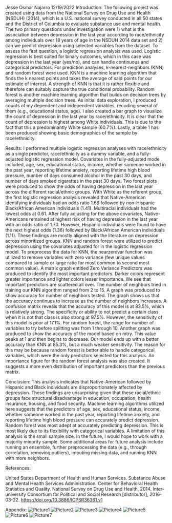 Jesse Osmar Najarro
12/19/2022
Introduction: 
The following project was created using data from the National Survey on Drug Use and Health (NSDUH) (2014), which is a U.S. national survey conducted in all 50 states and the District of Columbia to evaluate substance use and mental health.  The two primary questions under investigation were 1) what is the association between depression in the last year according to race/ethnicity among individuals over 18 years of age in the NSDUH 2014 data set and 2) can we predict depression using selected variables from the dataset. To assess the first question, a logistic regression analysis was used. Logistic regression is best suited for binary outcomes, which in this case was depression in the last year (yes/no), and can handle continuous and categorical predictors. For prediction analyses, k-nearest-neighbors (KNN) and random forest were used. KNN is a machine learning algorithm that finds the k nearest points and takes the average of said points for our estimate of interest. A strength of KNN is that it is rather flexible and therefore can suitably capture the true conditional probability. Random forest is another machine learning algorithm that builds on decision trees by averaging multiple decision trees. As initial data exploration, I produced counts of my dependent and independent variables, recoding several of them (e.g., educational status, age). I also created a bar graph to visualize the count of depression in the last year by race/ethnicity. It is clear that the count of depression is highest among White individuals. This is due to the fact that this a predominantly White sample (60.7%). Lastly, a table 1 has been produced showing basic demographics of the sample by race/ethnicity. 

Results: 
I performed multiple logistic regression analyses with race/ethnicity as a single predictor, race/ethnicity as a dummy variable, and a fully-adjusted logistic regression model. Covariates in the fully-adjusted mode included, age, sex, educational status, income, whether someone worked in the past year, reporting lifetime anxiety, reporting lifetime high blood pressure, number of days consumed alcohol in the past 30 days, and number of days smoked cigarettes in the past 30 days. Two forest plots were produced to show the odds of having depression in the last year across the different racial/ethnic groups. With White as the referent group, the first logistic regression analysis revealed that Native-American identifying individuals had an odds ratio 1.66 followed by non-Hispanic Black/African American individuals (1.41). Multiracial individuals had the lowest odds at 0.61. After fully adjusting for the above covariates, Native-Americans remained at highest risk of having depression in the last year with an odds ratio of 1.70. However, Hispanic individuals were found to have the next highest odds (1.36) followed by Black/African American individuals (1.11). These findings are mostly aligned with the literature on depression across minoritized groups. 
KNN and random forest were utilized to predict depression using the covariates adjusted for in the logistic regression model. To preprocess the data for KNN, the nearzerovar function was utilized to remove variables with zero variance (few unique values compared to sample or large ratio for most common to second most common value). A matrix graph entitled Zero Variance Predictors was produced to identify the most important predictors. Darker colors represent greater importance and lighter colors lesser importance. We see that important predictors are scattered all over. The number of neighbors tried in training our KNN algorithm ranged from 2 to 15. A graph was produced to show accuracy for number of neighbors tested. The graph shows us that the accuracy continues to increase as the number of neighbors increases. A confusion matrix reveals that the accuracy of this model is at 83.5%, which is relatively strong. The specificity or ability to not predict a certain class when it is not that class is also strong at 97.5%. However, the sensitivity of this model is poor at 17.1%. For random forest, the range for number of variables to try before splitting was from 1 through 10. Another graph was produced to show the accuracy of the model based on mtry. This value peaks at 1 and then begins to decrease. Our model ends up with a better accuracy than KNN at 85.3%, but a much weaker sensitivity. The reason for this may be because random forest is better able to handle categorical variables, which were the only predictors selected for this analysis. An importance figure for the random forest analysis was also created. It suggests a more even distribution of important predictors than the previous matrix. 

Conclusion: 
This analysis indicates that Native-American followed by Hispanic and Black individuals are disproportionately affected by depression. These findings are unsurprising given that these racial/ethnic groups face structural disadvantage in education, occupation, health insurance, housing, and food security. Machine learning algorithms utilized here suggests that the predictors of age, sex, educational status, income, whether someone worked in the past year, reporting lifetime anxiety, and reporting lifetime high blood pressure can accurately predict depression. Random forest was most adept at accurately predicting depression. This is most likely due to its flexibility with categorical variables. A limitation of this analysis is the small sample size. In the future, I would hope to work with a majority minority sample. Some additional areas for future analysis include running an ensemble, further preprocessing the data (e.g., through correlation, removing outliers), imputing missing data, and running KNN with more neighbors. 

References: 

United States Department of Health and Human Services. Substance Abuse and Mental Health Services Administration. Center for Behavioral Health Statistics and Quality. National Survey on Drug Use and Health, 2014. Inter-university Consortium for Political and Social Research [distributor], 2016-03-22. https://doi.org/10.3886/ICPSR36361.v1

Appendix: 
![Picture1](https://user-images.githubusercontent.com/112512832/208701732-0775a4af-84f3-455a-9731-97cfe4f433ac.png)
![Picture2](https://user-images.githubusercontent.com/112512832/208701734-9424ae6c-1df5-4da5-9fa8-c50d414bc0ea.png)
![Picture3](https://user-images.githubusercontent.com/112512832/208701738-97c7c707-d826-4b73-90de-c32b2b468c60.png)
![Picture4](https://user-images.githubusercontent.com/112512832/208701740-0cc78fdc-3b95-4316-b23a-5de8e422994a.png)
![Picture5](https://user-images.githubusercontent.com/112512832/208701743-c521d60b-ab86-4c98-b855-0656969989e0.png)
![Picture6](https://user-images.githubusercontent.com/112512832/208701746-a5280cf7-2a28-4d80-953a-52f57f913644.png)
![Picture7](https://user-images.githubusercontent.com/112512832/208701747-3bd287f1-acd5-45e2-ba6d-ef16dd3877eb.png)
